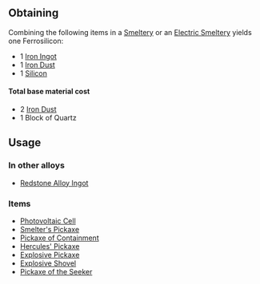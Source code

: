 
## Obtaining

Combining the following items in a [Smeltery](https://github.com/Slimefun/Slimefun4/wiki/Smeltery) or an [Electric Smeltery](https://github.com/Slimefun/Slimefun4/wiki/Electric-Smeltery) yields one Ferrosilicon:

* 1 [Iron Ingot](https://github.com/Slimefun/Slimefun4/wiki/Iron-Ingot)
* 1 [Iron Dust](https://github.com/Slimefun/Slimefun4/wiki/Iron-Dust)
* 1 [Silicon](https://github.com/Slimefun/Slimefun4/wiki/Silicon)

#### Total base material cost 

* 2 [Iron Dust](https://github.com/Slimefun/Slimefun4/wiki/Iron-Dust)
* 1 Block of Quartz

## Usage

### In other alloys

* [Redstone Alloy Ingot](https://github.com/Slimefun/Slimefun4/wiki/Redstone-Alloy-Ingot)

### Items

* [Photovoltaic Cell](https://github.com/Slimefun/Slimefun4/wiki/Technical-Components)
* [Smelter's Pickaxe](https://github.com/Slimefun/Slimefun4/wiki/Smelter's-Pickaxe)
* [Pickaxe of Containment](https://github.com/Slimefun/Slimefun4/wiki/Pickaxe-of-Containment)
* [Hercules' Pickaxe](https://github.com/Slimefun/Slimefun4/wiki/Hercules'-Pickaxe)
* [Explosive Pickaxe](https://github.com/Slimefun/Slimefun4/wiki/Explosive-Pickaxe)
* [Explosive Shovel](https://github.com/Slimefun/Slimefun4/wiki/Explosive-Shovel)
* [Pickaxe of the Seeker](https://github.com/Slimefun/Slimefun4/wiki/Pickaxe-of-the-Seeker)
